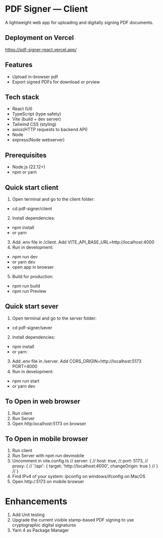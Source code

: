 # PDF Signer — Client

A lightweight web app for uploading and digitally signing PDF documents.

## Deployment on Vercel
https://pdf-signer-react.vercel.app/

## Features
- Upload in-browser pdf
- Export signed PDFs for download or prview

## Tech stack
- React (UI)
- TypeScript (type safety)
- Vite (build + dev server)
- Tailwind CSS (styling)
- axios(HTTP requests to backend API)
- Node
- express(Node webserver)

## Prerequisites
- Node.js (22.12+)
- npm or yarn

## Quick start client
1. Open terminal and go to the client folder:
  - cd pdf-signer/client
2. Install dependencies:
  - npm install
  - or yarn
3. Add .env file in /client. Add VITE_API_BASE_URL=http://localhost:4000
4. Run in development:
  - npm run dev 
  - or yarn dev
  - open app in browser
5. Build for production:
  - npm run build
  - npm run Preview

## Quick start sever
1. Open terminal and go to the server folder:
  - cd pdf-signer/sever
2. Install dependencies:
  - npm install
  - or yarn
3. Add .env file in /server. Add CORS_ORIGIN=http://localhost:5173 PORT=4000
4. Run in development:
  - npm run start 
  - or yarn dev

## To Open in web browser
1. Run client
2. Run Server
3. Open http:localhost:5173 on browser

## To Open in mobile browser
1. Run client
2. Run Server with npm run devmobile
3. Uncomment in vite.config.ts
  // server: {
  //   host: true,
  //   port: 5173,
  //   proxy: {
  //     '/api': { target: 'http://localhost:4000', changeOrigin: true }
  //   }
  // }
4. Find IPv4 of your system: ipconfig on windows/ifconfig on MacOS
5. Open http:/<IP>:5173 on mobile browser

# Enhancements
1. Add Unit testing
2. Upgrade the current visible stamp-based PDF signing to use cryptographic digital signatures
3. Yarn 4 as Package Manager

